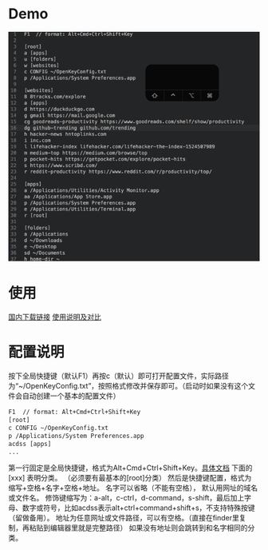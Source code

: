 # Demo
![demo.gif](https://github.com/Eno2022/OpenKey/blob/master/demo.gif?raw=true)

# 使用
[国内下载链接](https://pan.baidu.com/s/1pKP6hXD)
[使用说明及对比](http://www.jianshu.com/p/b6718b76a228)

# 配置说明
按下全局快捷键（默认F1）再按c（默认）即可打开配置文件，实际路径为“~/OpenKeyConfig.txt”，按照格式修改并保存即可。（启动时如果没有这个文件会自动创建一个基本的配置文件）
```
F1  // format: Alt+Cmd+Ctrl+Shift+Key
[root]
c CONFIG ~/OpenKeyConfig.txt
p /Applications/System Preferences.app
acdss [apps]
...
```
第一行固定是全局快捷键，格式为Alt+Cmd+Ctrl+Shift+Key。[具体文档](http://electron.atom.io/docs/api/accelerator/)
下面的 [xxx] 表明分类。 （必须要有最基本的[root]分类）
然后是快捷键配置，格式为 缩写+空格+名字+空格+地址。
名字可以省略（不能有空格）， 默认用网址的域名或文件名。
修饰键缩写为：a-alt，c-ctrl，d-command，s-shift，最后加上字母、数字或符号，比如acdss表示alt+ctrl+command+shift+s，不支持特殊按键（留做备用）。
地址为任意网址或文件路径，可以有空格。（直接在finder里复制，再粘贴到编辑器里就是完整路径）
如果没有地址则会跳转到和名字相同的分类。
